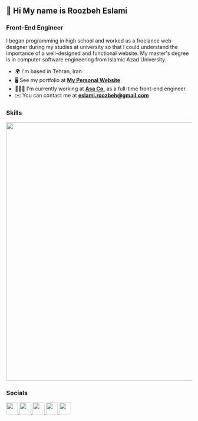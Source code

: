 ## 👋 Hi My name is Roozbeh Eslami
### Front-End Engineer

I began programming in high school and worked as a freelance web designer during my studies at university so that I could understand the importance of a well-designed and functional website. My master's degree is in computer software engineering from Islamic Azad University.

*   🌍  I'm based in Tehran, Iran
*   🖥️  See my portfolio at **[My Personal Website](http://www.roozbeheslami.com)**
*   👨🏻‍💻  I’m currently working at **[Asa Co.](https://asax.ir)** as a full-time front-end engineer.
*   ✉️  You can contact me at **[eslami.roozbeh@gmail.com](mailto:eslami.roozbeh@gmail.com)**

### Skills
<p align="left">
  <img src="https://skillicons.dev/icons?i=js,ts,vue,nuxtjs,react,nextjs,html,css,sass,webpack,docker,git,bootstrap,materialui,tailwind" width="700"  />
</p>
                    
### Socials

<p align="left">
  <a href="https://www.codepen.io/roozbeheslami" target="_blank">
    <img src="https://skillicons.dev/icons?i=codepen" width="32" height="32"/>
  </a>
  <a href="https://discord.com/users/Roozbeh Eslami#5542" target="_blank">
    <img src="https://skillicons.dev/icons?i=discord" width="32" height="32"/>
  </a>
  <a href="http://www.instagram.com/roosbeh" target="_blank">
    <img src="https://skillicons.dev/icons?i=instagram" width="32" height="32"/>
  </a>
  <a href="https://www.linkedin.com/in/roozbeheslami" target="_blank">
    <img src="https://skillicons.dev/icons?i=linkedin" width="32" height="32"/>
  </a>
  <a href="https://www.twitter.com/roozbeh_eslami" target="_blank">
    <img src="https://skillicons.dev/icons?i=twitter" width="32" height="32"/>
  </a>
</p>

<!---
roozbeheslami/roozbeheslami is a ✨ special ✨ repository because its `README.md` (this file) appears on your GitHub profile.
You can click the Preview link to take a look at your changes.
--->
